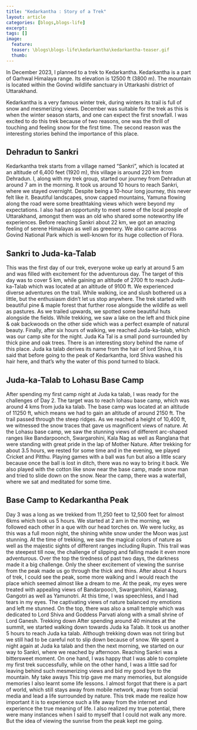 ```yaml
---
title: "Kedarkantha : Story of a Trek"
layout: article
categories: [blogs,blogs-life]
excerpt:
tags: []
image:
  feature:
  teaser: \blogs\blogs-life\kedarkantha\kedarkantha-teaser.gif
  thumb:
---
```


In December 2023, I planned to a trek to Kedarkantha. Kedarkantha is a part of Garhwal Himalaya range. Its elevation is 12500 ft (3800 m). The mountain is located within the Govind wildlife sanctuary in Uttarkashi district of Uttarakhand.

Kedarkantha is a very famous winter trek, during winters its trail is full of snow and mesmerizing views. December was suitable for the trek as this is when the winter season starts, and one can expect the first snowfall. I was excited to do this trek because of two reasons, one was the thrill of touching and feeling snow for the first time. The second reason was the interesting stories behind the importance of this place. 

## Dehradun to Sankri

Kedarkantha trek starts from a village named “Sankri”, which is located at an altitude of 6,400 feet (1920 m), this village is around 220 km from Dehradun. I, along with my trek group, started our journey from Dehradun at around 7 am in the morning. It took us around 10 hours to reach Sankri, where we stayed overnight. Despite being a 10-hour long journey, this never felt like it. Beautiful landscapes, snow capped mountains, Yamuna flowing along the road were some breathtaking views which were beyond my expectations. I also had an opportunity to meet some of the local people of Uttarakhand, amongst them was an old who shared some noteworthy life experiences. Before reaching Sankri about 22 km, we got an amazing feeling of serene Himalayas as well as greenery. We also came across Govind National Park which is well-known for its huge collection of Flora. 

## Sankri to Juda-ka-Talab

This was the first day of our trek, everyone woke up early at around 5 am and was filled with excitement for the adventurous day. The target of this day was to cover 5 km, while gaining an altitude of 2700 ft to reach Juda-ka-Talab which was located at an altitude of 9100 ft. 
We experienced diverse adventures on the trail. While walking, ice and slush bothered us a little, but the enthusiasm didn’t let us stop anywhere. The trek started with beautiful pine & maple forest that further rose alongside the wildlife as well as pastures. As we trailed upwards, we spotted some beautiful huts alongside the fields. While trekking, we saw a lake on the left and thick pine & oak backwoods on the other side which was a perfect example of natural beauty. 
Finally, after six hours of walking, we reached Juda-ka-talab, which was our camp site for the night. Juda Ka Tal is a small pond surrounded by thick pine and oak trees. There is an interesting story behind the name of this place. 
Juda ka talab derives its name from the hair of lord Shiva, it is said that before going to the peak of Kedarkantha, lord Shiva washed his hair here, and that’s why the water of this pond turned to black. 

## Juda-ka-Talab to Lohasu Base Camp
After spending my first camp night at Juda ka talab, I was ready for the challenges of Day 2. The target was to reach lohasu base camp, which was around 4 kms from juda ka talab. The base camp was located at an altitude of 11250 ft, which means we had to gain an altitude of around 2150 ft. 
The trail passed through the steep ridges. As we reached a height of 10,400 ft, we witnessed the snow traces that gave us magnificent views of nature. At the Lohasu base camp, we saw the stunning views of different arc-shaped ranges like Bandarpoonch, Swargarohini, Kala Nag as well as Ranglana that were standing with great pride in the lap of Mother Nature.
After trekking for about 3.5 hours, we rested for some time and in the evening, we played Cricket and Pitthu. Playing games with a ball was fun but also a little scary because once the ball is lost in ditch, there was no way to bring it back. 
We also played with the cotton like snow near the base camp, made snow man and tried to slide down on the snow. Near the camp, there was a waterfall, where we sat and meditated for some time.
 
## Base Camp to Kedarkantha Peak
Day 3 was a long as we trekked from 11,250 feet to 12,500 feet for almost 6kms which took us 5 hours. We started at 2 am in the morning, we followed each other in a que with our head torches on. We were lucky, as this was a full moon night, the shining white snow under the Moon was just stunning. At the time of trekking, we saw the magical colors of nature as well as the majestic sights of different ranges including Rupin.
This trail was the steepest till now, the challenge of slipping and falling made it even more adventurous. Over the top the tiredness of past two days, the darkness made it a big challenge. Only the sheer excitement of viewing the sunrise from the peak made us go through the thick and thins. 
After about 4 hours of trek, I could see the peak, some more walking and I would reach the place which seemed almost like a dream to me. 
At the peak, my eyes were treated with appealing views of Bandarpooch, Swargarohini, Kalanaag, Gangotri as well as Yamunotri. At this time, I was speechless, and I had tears in my eyes. The captivating views of nature balanced my emotions and left me stunned. On the top, there was also a small temple which was dedicated to Lord Shiva and Goddess Parvati along with a small shrine of Lord Ganesh. 
Trekking down
After spending around 40 minutes at the summit, we started walking down towards Juda ka Talab. It took us another 5 hours to reach Juda ka talab. Although trekking down was not tiring but we still had to be careful not to slip down because of snow. 
We spent a night again at Juda ka talab and then the next morning, we started on our way to Sankri, where we reached by afternoon. Reaching Sankri was a bittersweet moment. On one hand, I was happy that I was able to complete my first trek successfully, while on the other hand, I was a little sad for leaving behind such mesmerizing views and bid my good bye to the mountain.
My take aways
This trip gave me many memories, but alongside memories I also learnt some life lessons. I almost forgot that there is a part of world, which still stays away from mobile network, away from social media and lead a life surrounded by nature. This trek made me realize how important it is to experience such a life away from the internet and experience the true meaning of life.
I also realized my true potential, there were many instances when I said to myself that I could not walk any more. But the idea of viewing the sunrise from the peak kept me going. 
